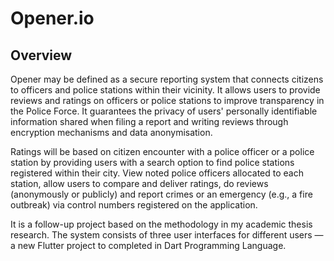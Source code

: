 # Opener.io

## Overview 
Opener may be defined as a secure reporting system that connects citizens to officers and police stations within their vicinity. It allows users to provide reviews and ratings on officers or police stations to improve transparency in the Police Force. It guarantees the privacy of users' personally identifiable information shared when filing a report and writing reviews through encryption mechanisms and data anonymisation.

Ratings will be based on citizen encounter with a police officer or a police station by providing users with a search option to find police stations registered within their city. View noted police officers allocated to each station, allow users to compare and deliver ratings, do reviews (anonymously or publicly) and report crimes or an emergency (e.g., a fire outbreak) via control numbers registered on the application.

It is a follow-up project based on the methodology in my academic thesis research. The system consists of three user interfaces for different users — a new Flutter project to completed in Dart Programming Language. 
